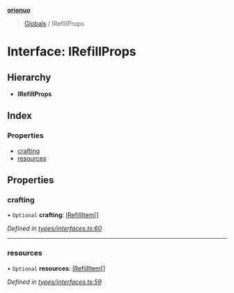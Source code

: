 **[orionuo](../README.md)**

> [Globals](../globals.md) / IRefillProps

# Interface: IRefillProps

## Hierarchy

* **IRefillProps**

## Index

### Properties

* [crafting](irefillprops.md#crafting)
* [resources](irefillprops.md#resources)

## Properties

### crafting

• `Optional` **crafting**: [IRefillItem](irefillitem.md)[]

*Defined in [types/interfaces.ts:60](https://github.com/msviha/orionuo/blob/5345ecb/src/types/interfaces.ts#L60)*

___

### resources

• `Optional` **resources**: [IRefillItem](irefillitem.md)[]

*Defined in [types/interfaces.ts:59](https://github.com/msviha/orionuo/blob/5345ecb/src/types/interfaces.ts#L59)*
